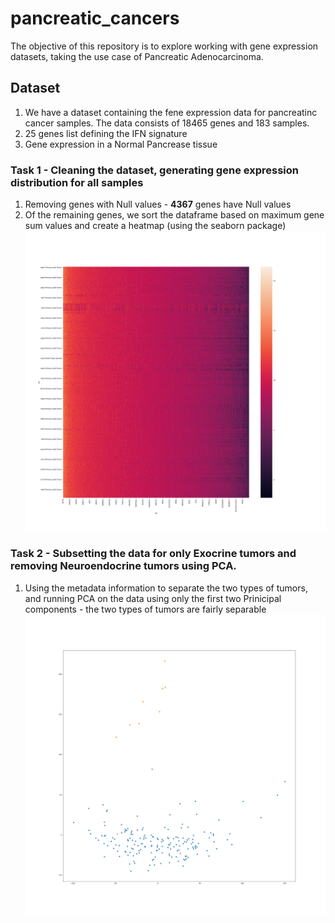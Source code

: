 # pancreatic_cancers
The objective of this repository is to explore working with gene expression datasets, taking the use case of Pancreatic Adenocarcinoma.

## Dataset
1. We have a dataset containing the fene expression data for pancreatinc cancer samples. The data consists of 18465 genes and 183 samples.
2. 25 genes list defining the IFN signature
3. Gene expression in a Normal Pancrease tissue

### Task 1 - Cleaning the dataset, generating gene expression distribution for all samples
1. Removing genes with Null values - **4367** genes have Null values
2. Of the remaining genes, we sort the dataframe based on maximum gene sum values and create a heatmap (using the seaborn package)
![](https://github.com/raunak95/pancreatic_cancers/blob/master/results/task1/gene_distribution.png)

### Task 2 - Subsetting the data for only Exocrine tumors and removing Neuroendocrine tumors using PCA.
1. Using the metadata information to separate the two types of tumors, and running PCA on the data using only the first two Prinicipal components - the two types of tumors are fairly separable
![](https://github.com/raunak95/pancreatic_cancers/blob/master/results/task2/PCA_scatter_tumor_type.png)
